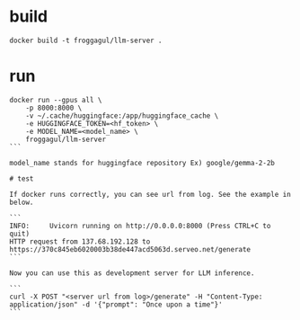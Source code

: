 # build
```
docker build -t froggagul/llm-server .
```

# run
````
docker run --gpus all \
    -p 8000:8000 \
    -v ~/.cache/huggingface:/app/huggingface_cache \
    -e HUGGINGFACE_TOKEN=<hf_token> \
    -e MODEL_NAME=<model_name> \
    froggagul/llm-server
```

model_name stands for huggingface repository Ex) google/gemma-2-2b

# test

If docker runs correctly, you can see url from log. See the example in below.

```
INFO:     Uvicorn running on http://0.0.0.0:8000 (Press CTRL+C to quit)
HTTP request from 137.68.192.128 to https://370c845eb6020003b38de447acd5063d.serveo.net/generate
```

Now you can use this as development server for LLM inference.

```
curl -X POST "<server url from log>/generate" -H "Content-Type: application/json" -d '{"prompt": "Once upon a time"}'
```